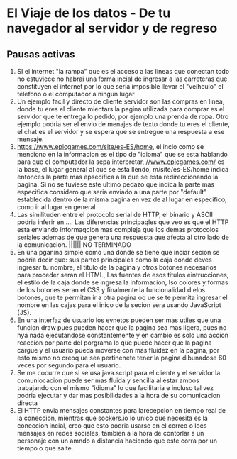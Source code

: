 # El Viaje de los datos - De tu navegador al servidor y de regreso

## Pausas activas
1. SI el internet "la rampa" que es el acceso a las lineas que conectan todo no estuviece no habrai una forma incial de ingresar a las carreteras que constituyen el internet por lo que seria imposible llevar el "veihculo" el telefono o el computador a ningun lugar
2. Un ejemplo facil y directo de cliente servidor son las compras en linea, donde tu eres el cliente mientars la pagina utilizada para comprar es el servidor que te entrega lo pedido, por ejemplo una prenda de ropa. Otro ejemplo podria ser el envio de menajes de texto
donde tu eres el cliente, el chat es el servidor y se espera que se entregue una respuesta a ese mensaje.
3. https://www.epicgames.com/site/es-ES/home, el incio como se menciono en la informacion es el tipo de "idioma" que se esta hablando para que el computador la sepa interpretar, //www.epicgames.com/ es la base, el lugar general al que se esta llendo, m/site/es-ES/home indica entonces la parte
mas epsecifica a la que se esta redireccionando la pagina. Si no se tuviese este ultimo pedazo que indica la parte mas especifica considero que seria enviado a una parte por "default" establecida dentro de la misma pagina en vez de al lugar en especifico, como ir al lugar en general
4. Las similituden entre el protocolo serial de HTTP, el binario y ASCII podria inferir en .... Las diferencias principaqles que veo es que el HTTP esta enviando informaqcion mas compleja que los demas protocolos seriales ademas de que genera una respuesta que afecta al otro lado de la
comunicacion. |||||| NO TERMINADO
5. En una pganina simple como una donde se tiene que inciar secion se podria decir que: sus partes principales como la caja donde deves ingresar tu nombre, el titulo de la pagina y otros botones necesarios para proceder seran el HTML, Las fuentes de esos titulos eintrucciones, el estilo de la
caja donde se ingresa la informacion, lso colores y formas de los botones seran el CSS y finalmente la funcionalidad d elos botones, que te permitan ir a otra pagina oq ue se te permita ingresar el nombre en las cajas para el inico de la secion sera usando JavaScript (JS).
6. En una interfaz de usuario los evnetos pueden ser mas utiles que una funcion draw pues pueden hacer que la pagina sea mas ligera, pues no hya nada ejecutandose constantemente y en cambio es solo una accion reaccion por parte del porgrama lo que puede hacer que la pagina cargue y el usuario
pueda moverse con mas fluidez en la pagina, por esto mismo no creoq ue sea pertinenete tener la pagina dibunadose 60 veces por segundo para el usuario.
7. Se me cocurre que si se usa java.script para el cliente y el servidor la comuniocacion puede ser mas fluida y sencilla al estar ambos trabajando con el mismo "idioma" lo que facilitaria e incluso tal vez podria ejecutar y dar mas posibilidades a la hora de su comunicacion directa
8. El HTTP envia mensajes constantes para larecepcion en tiempo real de la coneccion, mientras que sockers.io lo unico que necesita es la coneccion incial, creo que esto podria usarse en el correo o loes mensajes en redes sociales, tambien a la hora de contorlar a un personaje con un amndo a distancia
haciendo que este corra por un tiempo o que salte. 
